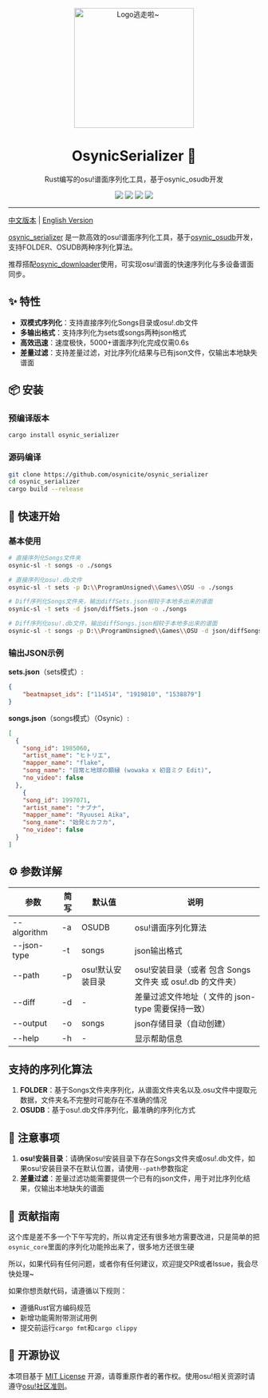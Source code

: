 <!-- markdownlint-disable MD033 MD041 MD045 -->
<p align="center" dir="auto">
    <img style="height:240px;width:240px" src="https://s2.loli.net/2025/03/10/GSsjOcHqdtBkyu9.png" alt="Logo逃走啦~"/>
</p>

<p align="center">
  <h1 align="center">OsynicSerializer 🎵</h1>
  <p align="center">Rust编写的osu!谱面序列化工具，基于osynic_osudb开发</p>
</p>

<p align="center">
  <a href="https://www.rust-lang.org/" target="_blank"><img src="https://img.shields.io/badge/Rust-1.85%2B-blue"/></a>
  <a href="https://crates.io/crates/osynic_serializer" target="_blank"><img src="https://img.shields.io/crates/v/osynic_serializer"/></a>
  <a href="https://docs.rs/osynic_serializer" target="_blank"><img src="https://img.shields.io/docsrs/osynic_serializer/0.1.0"/></a>
  <a href="https://github.com/osynicite/osynic_serializer" target="_blank"><img src="https://img.shields.io/badge/License-MIT-green.svg"/></a>

</p>

<p align="center">
  <hr />

[中文版本](README.md) | [English Version](README_EN.md)

[osynic_serializer](https://github.com/osynicite/osynic_serializer) 是一款高效的osu!谱面序列化工具，基于[osynic_osudb](https://github.com/osynicite/osynic_osudb)开发，支持FOLDER、OSUDB两种序列化算法。

推荐搭配[osynic_downloader](https://github.com/osynicite/osynic_downloader)使用，可实现osu!谱面的快速序列化与多设备谱面同步。

## ✨ 特性

- **双模式序列化**：支持直接序列化Songs目录或osu!.db文件
- **多输出格式**：支持序列化为sets或songs两种json格式
- **高效迅速**：速度极快，5000+谱面序列化完成仅需0.6s
- **差量过滤**：支持差量过滤，对比序列化结果与已有json文件，仅输出本地缺失谱面

## 📦 安装

### 预编译版本

```bash
cargo install osynic_serializer
```

### 源码编译

```bash
git clone https://github.com/osynicite/osynic_serializer
cd osynic_serializer
cargo build --release
```

## 🚀 快速开始

### 基本使用

```bash
# 直接序列化Songs文件夹
osynic-sl -t songs -o ./songs

# 直接序列化osu!.db文件
osynic-sl -t sets -p D:\\ProgramUnsigned\\Games\\OSU -o ./songs

# Diff序列化Songs文件夹，输出diffSets.json相较于本地多出来的谱面
osynic-sl -t sets -d json/diffSets.json -o ./songs

# Diff序列化osu!.db文件，输出diffSongs.json相较于本地多出来的谱面
osynic-sl -t songs -p D:\\ProgramUnsigned\\Games\\OSU -d json/diffSongs.json -o ./songs
```

### 输出JSON示例

**sets.json**（sets模式）:

```json
{
    "beatmapset_ids": ["114514", "1919810", "1538879"]
}
```

**songs.json**（songs模式）（Osynic）:

```json
[
  {
    "song_id": 1985060,
    "artist_name": "ヒトリエ",
    "mapper_name": "flake",
    "song_name": "日常と地球の額縁 (wowaka x 初音ミク Edit)",
    "no_video": false
  },
    {
    "song_id": 1997071,
    "artist_name": "ナブナ",
    "mapper_name": "Ryuusei Aika",
    "song_name": "始発とカフカ",
    "no_video": false
  }
]
```

## ⚙️ 参数详解

| 参数        | 简写 | 默认值           | 说明                                                      |
| ----------- | ---- | ---------------- | --------------------------------------------------------- |
| --algorithm | -a   | OSUDB            | osu!谱面序列化算法                                        |
| --json-type | -t   | songs            | json输出格式                                              |
| --path      | -p   | osu!默认安装目录 | osu!安装目录（或者 包含 Songs文件夹 或 osu!.db 的文件夹） |
| --diff      | -d   | -                | 差量过滤文件地址（ 文件的 json-type 需要保持一致）        |
| --output    | -o   | songs            | json存储目录（自动创建）                                  |
| --help      | -h   | -                | 显示帮助信息                                              |

## 支持的序列化算法

1. **FOLDER**：基于Songs文件夹序列化，从谱面文件夹名以及.osu文件中提取元数据，文件夹名不完整时可能存在不准确的情况
2. **OSUDB**：基于osu!.db文件序列化，最准确的序列化方式

## 📌 注意事项

1. **osu!安装目录**：请确保osu!安装目录下存在Songs文件夹或osu!.db文件，如果osu!安装目录不在默认位置，请使用`--path`参数指定
2. **差量过滤**：差量过滤功能需要提供一个已有的json文件，用于对比序列化结果，仅输出本地缺失的谱面

## 🤝 贡献指南

这个库是差不多一个下午写完的，所以肯定还有很多地方需要改进，只是简单的把`osynic_core`里面的序列化功能拎出来了，很多地方还很生硬

所以，如果代码有任何问题，或者你有任何建议，欢迎提交PR或者Issue，我会尽快处理~

如果你想贡献代码，请遵循以下规则：

- 遵循Rust官方编码规范
- 新增功能需附带测试用例
- 提交前运行`cargo fmt`和`cargo clippy`

## 📜 开源协议

本项目基于 [MIT License](LICENSE) 开源，请尊重原作者的著作权。使用osu!相关资源时请遵守[osu!社区准则](https://osu.ppy.sh/wiki/zh/Legal)。
